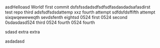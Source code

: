 asdHelloasd World! first commit
dsfsfssdadsdfsdfsdfasdasdadsafasdirst test repo
third adsfsdfsdsdattemp
xxz
fourth attempt
sdfdsfdsffifth attempt
sixqwqeweweqth
sevdsfenth
eightsd
0524 first
0524 second
0sdasdasd524 third
0524 fourth
0524 fourth

sdasd
extra extra


asdadasd






